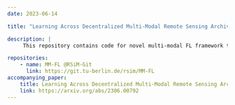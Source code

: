 ```yaml
---
date: 2023-06-14

title: "Learning Across Decentralized Multi-Modal Remote Sensing Archives with Federated Learning"

description: |
     This repository contains code for novel multi-modal FL framework that aims to learn from decentralized multi-modal RS image archives for RS image classification problems. The proposed framework is made up of three modules: 1) multi-modal fusion (MF); 2) feature whitening (FW); and 3) mutual information maximization (MIM). The code is written in PyTorch.

repositories:
    - name: MM-FL @RSiM-Git
      link: https://git.tu-berlin.de/rsim/MM-FL
accompanying_paper:
    title: Learning Across Decentralized Multi-Modal Remote Sensing Archives with Federated Learning
    link: https://arxiv.org/abs/2306.00792
---
```

